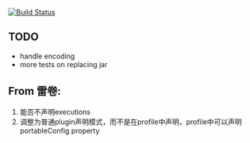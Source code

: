 [![Build Status](https://api.travis-ci.org/juven/portable-config-maven-plugin.png)](https://travis-ci.org/juven/portable-config-maven-plugin)


## TODO

* handle encoding
* more tests on replacing jar

## From 雷卷:
1. 能否不声明executions
4. 调整为普通plugin声明模式，而不是在profile中声明，profile中可以声明 portableConfig property
